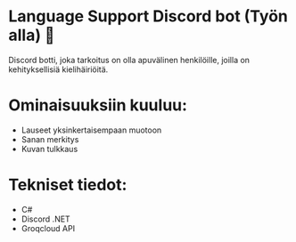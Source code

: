 # Language Support Discord bot (Työn alla) 🚧

Discord botti, joka tarkoitus on olla apuvälinen henkilöille, joilla on kehityksellisiä kielihäiriöitä.

# Ominaisuuksiin kuuluu:
- Lauseet yksinkertaisempaan muotoon
- Sanan merkitys
- Kuvan tulkkaus

# Tekniset tiedot:
- C#
- Discord .NET
- Groqcloud API
